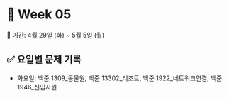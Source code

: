 ﻿# 📘 Week 05

<!-- 기간 시작 -->
📆 기간: 4월 29일 (화) ~ 5월 5일 (월)
<!-- 기간 끝 -->

<!-- 요일별 기록 시작 -->
## ✅ 요일별 문제 기록
- 화요일: 백준 1309_동물원, 백준 13302_리조트, 백준 1922_네트워크연결, 백준 1946_신입사원
<!-- 요일별 기록 끝 -->
